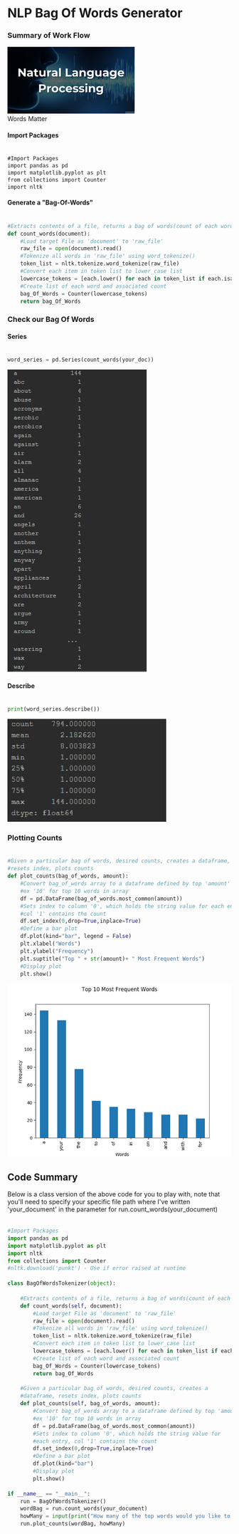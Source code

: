# NLP Bag Of Words Generator

### Summary of Work Flow

<img src="https://github.com/ajh1143/ajh1143.github.io/blob/master/Images/NLP_Images/nlp_title.jpg" class="inline"/><br>
Words Matter

#### Import Packages

```Python3

#Import Packages
import pandas as pd
import matplotlib.pyplot as plt
from collections import Counter
import nltk

```

#### Generate a "Bag-Of-Words"

```python

#Extracts contents of a file, returns a bag of words(count of each word)
def count_words(document):
    #Load target File as 'document' to 'raw_file'
    raw_file = open(document).read()
    #Tokenize all words in 'raw_file' using word_tokenize()
    token_list = nltk.tokenize.word_tokenize(raw_file)
    #Convert each item in token list to lower_case list
    lowercase_tokens = [each.lower() for each in token_list if each.isalpha()]
    #Create list of each word and associated count
    bag_Of_Words = Counter(lowercase_tokens)
    return bag_Of_Words

```

### Check our Bag Of Words

#### Series

```python

word_series = pd.Series(count_words(your_doc))

```

<img src="https://github.com/ajh1143/ajh1143.github.io/blob/master/Images/NLP_Images/nlp_series.jpg" class="inline"/><br>


#### Describe

```python

print(word_series.describe())

```

<img src="https://github.com/ajh1143/ajh1143.github.io/blob/master/Images/NLP_Images/nlp_desc.jpg" class="inline"/><br>

### Plotting Counts

```python

#Given a particular bag of words, desired counts, creates a dataframe, 
#resets index, plots counts
def plot_counts(bag_of_words, amount):
    #Convert bag_of_words array to a dataframe defined by top 'amount' 
    #ex '10' for top 10 words in array
    df = pd.DataFrame(bag_of_words.most_common(amount))
    #Sets index to column '0', which holds the string value for each entry, 
    #col '1' contains the count
    df.set_index(0,drop=True,inplace=True)
    #Define a bar plot
    df.plot(kind="bar", legend = False)
    plt.xlabel("Words")
    plt.ylabel("Frequency")
    plt.suptitle("Top " + str(amount)+ " Most Frequent Words")
    #Display plot
    plt.show()

```

<img src="https://github.com/ajh1143/ajh1143.github.io/blob/master/Images/NLP_Images/nlp_top_ten.png" class="inline"/><br>

## Code Summary

Below is a class version of the above code for you to play with, note that you'll need to specify your specific file path where I've written 'your_document' in the parameter for run.count_words(your_document)


```python

#Import Packages
import pandas as pd
import matplotlib.pyplot as plt
import nltk
from collections import Counter
#nltk.download('punkt') - Use if error raised at runtime

class BagOfWordsTokenizer(object):

    #Extracts contents of a file, returns a bag of words(count of each word)
    def count_words(self, document):
        #Load target File as 'document' to 'raw_file'
        raw_file = open(document).read()
        #Tokenize all words in 'raw_file' using word_tokenize()
        token_list = nltk.tokenize.word_tokenize(raw_file)
        #Convert each item in token list to lower_case list
        lowercase_tokens = [each.lower() for each in token_list if each.isalpha()]
        #Create list of each word and associated count
        bag_Of_Words = Counter(lowercase_tokens)
        return bag_Of_Words

    #Given a particular bag of words, desired counts, creates a 
    #dataframe, resets index, plots counts
    def plot_counts(self, bag_of_words, amount):
        #Convert bag_of_words array to a dataframe defined by top 'amount'
        #ex '10' for top 10 words in array
        df = pd.DataFrame(bag_of_words.most_common(amount))
        #Sets index to column '0', which holds the string value for 
        #each entry, col '1' contains the count
        df.set_index(0,drop=True,inplace=True)
        #Define a bar plot
        df.plot(kind="bar")
        #Display plot
        plt.show()

if __name__ == "__main__":
    run = BagOfWordsTokenizer()
    wordBag = run.count_words(your_document)
    howMany = input(print("How many of the top words would you like to be displayed?"))
    run.plot_counts(wordBag, howMany)
    
```

